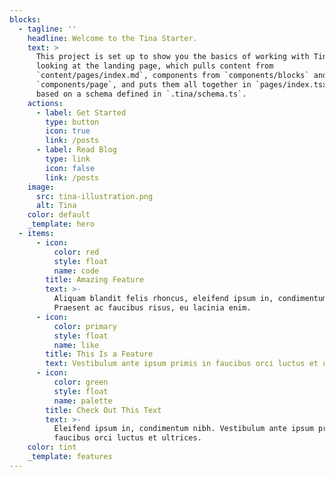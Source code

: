 ```yaml
---
blocks:
  - tagline: ''
    headline: Welcome to the Tina Starter.
    text: >
      This project is set up to show you the basics of working with Tina. You're
      looking at the landing page, which pulls content from
      `content/pages/index.md`, components from `components/blocks` and
      `components/page`, and puts them all together in `pages/index.tsx`, all
      based on a schema defined in `.tina/schema.ts`.
    actions:
      - label: Get Started
        type: button
        icon: true
        link: /posts
      - label: Read Blog
        type: link
        icon: false
        link: /posts
    image:
      src: tina-illustration.png
      alt: Tina
    color: default
    _template: hero
  - items:
      - icon:
          color: red
          style: float
          name: code
        title: Amazing Feature
        text: >-
          Aliquam blandit felis rhoncus, eleifend ipsum in, condimentum nibh.
          Praesent ac faucibus risus, eu lacinia enim.
      - icon:
          color: primary
          style: float
          name: like
        title: This Is a Feature
        text: Vestibulum ante ipsum primis in faucibus orci luctus et ultrices.
      - icon:
          color: green
          style: float
          name: palette
        title: Check Out This Text
        text: >-
          Eleifend ipsum in, condimentum nibh. Vestibulum ante ipsum primis in
          faucibus orci luctus et ultrices.
    color: tint
    _template: features
---
```


